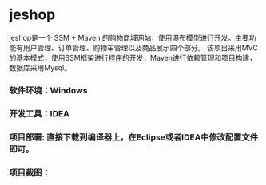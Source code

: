 # jeshop
  jeshop是一个 SSM + Maven 的购物商城网站，使用瀑布模型进行开发。主要功能有用户管理、订单管理、购物车管理以及商品展示四个部分。
该项目采用MVC的基本模式，使用SSM框架进行程序的开发，Maven进行依赖管理和项目构建，数据库采用Mysql。

### 软件环境：Windows

### 开发工具：IDEA

### 项目部署: 直接下载到编译器上，在Eclipse或者IDEA中修改配置文件即可。
   
### 项目截图：












